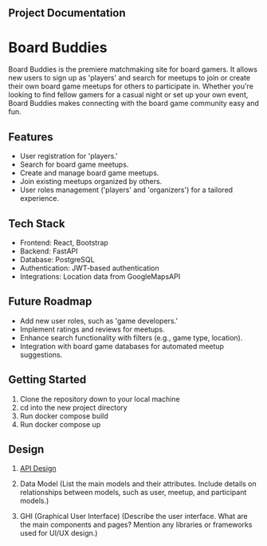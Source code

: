 ## Project Documentation

# Board Buddies
Board Buddies is the premiere matchmaking site for board gamers. It allows new users to sign up as 'players' and search for meetups to join or create their own board game meetups for others to participate in. Whether you're looking to find fellow gamers for a casual night or set up your own event, Board Buddies makes connecting with the board game community easy and fun.

## Features
- User registration for 'players.'
- Search for board game meetups.
- Create and manage board game meetups.
- Join existing meetups organized by others.
- User roles management ('players' and 'organizers') for a tailored experience.

## Tech Stack
- Frontend: React, Bootstrap
- Backend: FastAPI
- Database: PostgreSQL
- Authentication: JWT-based authentication
- Integrations: Location data from GoogleMapsAPI

## Future Roadmap
- Add new user roles, such as 'game developers.'
- Implement ratings and reviews for meetups.
- Enhance search functionality with filters (e.g., game type, location).
- Integration with board game databases for automated meetup suggestions.

## Getting Started
1. Clone the repository down to your local machine
2. cd into the new project directory
3. Run docker compose build
4. Run docker compose up

## Design
1. [API Design](api-design.md)

2. Data Model
(List the main models and their attributes. Include details on relationships between models, such as user, meetup, and participant models.)

3. GHI (Graphical User Interface)
(Describe the user interface. What are the main components and pages? Mention any libraries or frameworks used for UI/UX design.)

